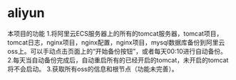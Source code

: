 # aliyun 
本项目的功能
1.将阿里云ECS服务器上的所有的tomcat服务器，tomcat项目，tomcat日志，nginx项目，nginx配置，nginx项目，mysql数据库备份到阿里云oss上。可以手动点击页面上的“开始备份按钮”，或者每天00:10进行自动备份。
2.每天当自动备份完成后，自动重启所有的已经开启的tomcat，未开启的tomcat将不会启动。
3.获取所有oss的信息和根节点（功能未完善）。
